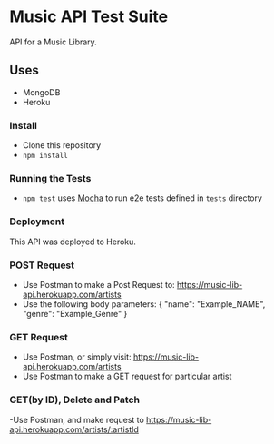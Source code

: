 # Music API Test Suite

API for a Music Library.

## Uses
- MongoDB
- Heroku

### Install
- Clone this repository
- `npm install`

### Running the Tests
- `npm test` uses [Mocha](https://mochajs.org) to run e2e tests defined in `tests` directory

### Deployment 
This API was deployed to Heroku. 

### POST Request
- Use Postman to make a Post Request to: https://music-lib-api.herokuapp.com/artists
- Use the following body parameters:
{
    "name": "Example_NAME",
    "genre": "Example_Genre"
}

### GET Request
- Use Postman, or simply visit: https://music-lib-api.herokuapp.com/artists
- Use Postman to make a GET request for particular artist

### GET(by ID), Delete and Patch
-Use Postman, and make request to https://music-lib-api.herokuapp.com/artists/:artistId
